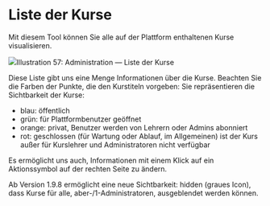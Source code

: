 # Liste der Kurse

Mit diesem Tool können Sie alle auf der Plattform enthaltenen Kurse visualisieren.

![](../../../.gitbook/assets/graficos82%20%285%29.png)Illustration 57: Administration — Liste der Kurse

Diese Liste gibt uns eine Menge Informationen über die Kurse. Beachten Sie die Farben der Punkte, die den Kurstiteln vorgeben: Sie repräsentieren die Sichtbarkeit der Kurse:

* blau: öffentlich
* grün: für Plattformbenutzer geöffnet
* orange: privat, Benutzer werden von Lehrern oder Admins abonniert
* rot: geschlossen \(für Wartung oder Ablauf, im Allgemeinen\) ist der Kurs außer für Kurslehrer und Administratoren nicht verfügbar

Es ermöglicht uns auch, Informationen mit einem Klick auf ein Aktionssymbol auf der rechten Seite zu ändern.

Ab Version 1.9.8 ermöglicht eine neue Sichtbarkeit: hidden \(graues Icon\), dass Kurse für alle, aber-/1-Administratoren, ausgeblendet werden können.